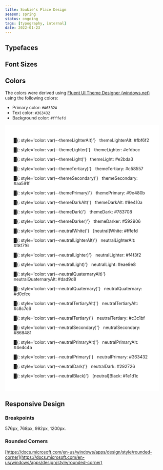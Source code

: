 ```yaml
---
title: Soukie's Place Design
season: spring
status: ongoing
tags: [typography, internal]
date: 2022-01-23
---
```


## Typefaces

## Font Sizes

## Colors

The colors were derived using [Fluent UI Theme Designer (windows.net)](https://fluentuipr.z22.web.core.windows.net/heads/master/theming-designer/index.html) using the following colors:

- Primary color: `#A63B2A`
- Text color: `#363432`
- Background color: `#fffefd`

<div style="background-color:white; padding: 2em; font-family: var(--font-family-sans)" markdown=1>

**█**{: style='color: var(--themeLighterAlt)'} &nbsp; themeLighterAlt: #fbf6f2

**█**{: style='color: var(--themeLighter)'} &nbsp; themeLighter: #efdbcc

**█**{: style='color: var(--themeLight)'} &nbsp; themeLight: #e2bda3

**█**{: style='color: var(--themeTertiary)'} &nbsp; themeTertiary: #c58557

**█**{: style='color: var(--themeSecondary)'} &nbsp; themeSecondary: #aa591f

**█**{: style='color: var(--themePrimary)'} &nbsp; themePrimary: #9e480b

**█**{: style='color: var(--themeDarkAlt)'} &nbsp; themeDarkAlt: #8e410a

**█**{: style='color: var(--themeDark)'} &nbsp; themeDark: #783708

**█**{: style='color: var(--themeDarker)'} &nbsp; themeDarker: #592906

**█**{: style='color: var(--neutralWhite)'} &nbsp; [neutral]White: #fffefd

**█**{: style='color: var(--neutralLighterAlt)'} &nbsp; neutralLighterAlt: #f8f7f6

**█**{: style='color: var(--neutralLighter)'} &nbsp; neutralLighter: #f4f3f2

**█**{: style='color: var(--neutralLight)'} &nbsp; neutralLight: #eae9e8

**█**{: style='color: var(--neutralQuaternaryAlt)'} &nbsp; neutralQuaternaryAlt: #dad9d8

**█**{: style='color: var(--neutralQuaternary)'} &nbsp; neutralQuaternary: #d0cfce

**█**{: style='color: var(--neutralTertiaryAlt)'} &nbsp; neutralTertiaryAlt: #c8c7c6

**█**{: style='color: var(--neutralTertiary)'} &nbsp; neutralTertiary: #c3c1bf

**█**{: style='color: var(--neutralSecondary)'} &nbsp; neutralSecondary: #868481

**█**{: style='color: var(--neutralPrimaryAlt)'} &nbsp; neutralPrimaryAlt: #4e4c4a

**█**{: style='color: var(--neutralPrimary)'} &nbsp; neutralPrimary: #363432

**█**{: style='color: var(--neutralDark)'} &nbsp; neutralDark: #292726

**█**{: style='color: var(--neutralBlack)'} &nbsp; [neutral]Black: #1e1d1c

</div>

## Responsive Design

### Breakpoints

576px, 768px, 992px, 1200px.

### Rounded Corners

[https://docs.microsoft.com/en-us/windows/apps/design/style/rounded-corner](https://docs.microsoft.com/en-us/windows/apps/design/style/rounded-corner)
